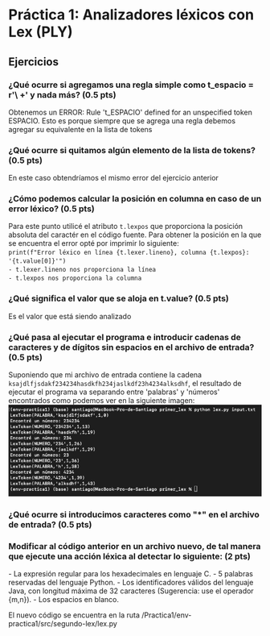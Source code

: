 <h1>Práctica 1: Analizadores léxicos con Lex (PLY)</h1>

<h2>Ejercicios</h2>
<h3>¿Qué ocurre si agregamos una regla simple como t_espacio = r'\ +' y nada más? (0.5 pts)</h3>
Obtenemos un ERROR: Rule 't_ESPACIO' defined for an unspecified token ESPACIO. Esto es porque siempre que se agrega una regla debemos agregar su equivalente en la lista de tokens

<h3>¿Qué ocurre si quitamos algún elemento de la lista de tokens? (0.5 pts)</h3>
En este caso obtendríamos el mismo error del ejercicio anterior

<h3>¿Cómo podemos calcular la posición en columna en caso de un error léxico? (0.5 pts)</h3>
Para este punto utilicé el atributo <code>t.lexpos</code> que proporciona la posición absoluta del caractér en el código fuente. Para obtener la posición en la que se encuentra el error opté por imprimir lo siguiente:<br>
<code>print(f"Error léxico en línea {t.lexer.lineno}, columna {t.lexpos}: '{t.value[0]}'")</code><br>
<code>- t.lexer.lineno nos proporciona la línea</code><br>
<code>- t.lexpos nos proporciona la columna</code>

<h3>¿Qué significa el valor que se aloja en t.value? (0.5 pts)</h3>
Es el valor que está siendo analizado

<h3>¿Qué pasa al ejecutar el programa e introducir cadenas de caracteres y de dígitos sin espacios en el archivo de entrada? (0.5 pts)</h3>
Suponiendo que mi archivo de entrada contiene la cadena <code>ksajdlfjsdakf234234hasdkfh234jaslkdf23h4234alksdhf</code>, el resultado de ejecutar el programa va separando entre 'palabras' y 'números' encontrados como podemos ver en la siguiente imagen: <br>
<img src='/Practica1/env-practica1/src/img/ejemplo.png'>

<h3>¿Qué ocurre si introducimos caracteres como "*" en el archivo de entrada? (0.5 pts)</h3>
<h3>Modificar al código anterior en un archivo nuevo, de tal manera que ejecute una acción léxica al detectar lo siguiente: (2 pts)</h3>
- La expresión regular para los hexadecimales en lenguaje C.
- 5 palabras reservadas del lenguaje Python.
- Los identificadores válidos del lenguaje Java, con longitud máxima de 32 caracteres (Sugerencia: use el operador {m,n}).
- Los espacios en blanco.

El nuevo código se encuentra en la ruta /Practica1/env-practica1/src/segundo-lex/lex.py